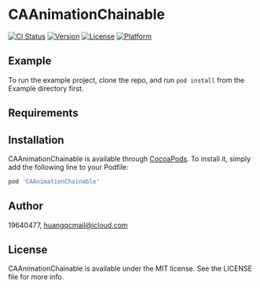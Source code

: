 # CAAnimationChainable

[![CI Status](https://img.shields.io/travis/19640477/CAAnimationChainable.svg?style=flat)](https://travis-ci.org/19640477/CAAnimationChainable)
[![Version](https://img.shields.io/cocoapods/v/CAAnimationChainable.svg?style=flat)](https://cocoapods.org/pods/CAAnimationChainable)
[![License](https://img.shields.io/cocoapods/l/CAAnimationChainable.svg?style=flat)](https://cocoapods.org/pods/CAAnimationChainable)
[![Platform](https://img.shields.io/cocoapods/p/CAAnimationChainable.svg?style=flat)](https://cocoapods.org/pods/CAAnimationChainable)

## Example

To run the example project, clone the repo, and run `pod install` from the Example directory first.

## Requirements

## Installation

CAAnimationChainable is available through [CocoaPods](https://cocoapods.org). To install
it, simply add the following line to your Podfile:

```ruby
pod 'CAAnimationChainable'
```

## Author

19640477, huangqcmail@icloud.com

## License

CAAnimationChainable is available under the MIT license. See the LICENSE file for more info.
